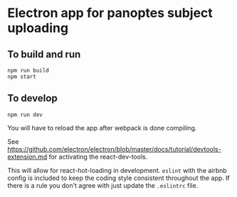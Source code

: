 # Electron app for panoptes subject uploading

## To build and run
```
npm run build
npm start
```

## To develop
```
npm run dev
```
You will have to reload the app after webpack is done compiling.

See https://github.com/electron/electron/blob/master/docs/tutorial/devtools-extension.md for activating the react-dev-tools.

This will allow for react-hot-loading in development.  `eslint` with the airbnb config is included to keep the coding style consistent throughout the app.  If there is a rule you don't agree with just update the `.eslintrc` file.
